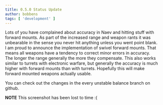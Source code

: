 ```yaml
---
title: 0.5.0 Status Update
author: bobbens
tags: [ 'development' ]
---
```


Lots of you have complained about accuracy in Naev and hitting stuff with forward mounts. As part of the increased range and weapon rants it was unbearable in the sense you never hit anything unless you went point blank. I am proud to announce the implementation of swivel forward mounts. That means all weapons have a tendency to correct minor errors in accuracy. The longer the range generally the more they compensate. This also works similar to turrets with electronic warfare, but generally the accuracy is much higher with forward mounts than with turrets. Hopefully this will make forward mounted weapons actually usable.

You can check out the changes in the every unstable balance branch on github.

**NOTE** This screenshot has been lost to time :(